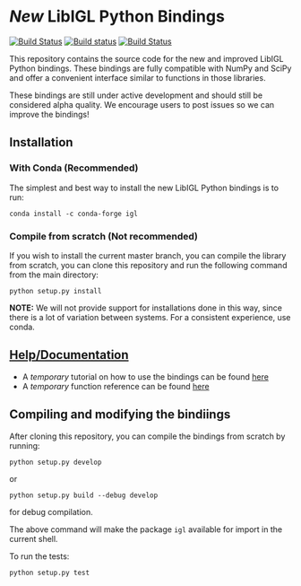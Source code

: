 # *New* LibIGL Python Bindings
[![Build Status](https://travis-ci.com/geometryprocessing/libigl-python-bindings.svg?branch=master)](https://travis-ci.com/geometryprocessing/libigl-python-bindings)
[![Build status](https://ci.appveyor.com/api/projects/status/gti6d6encnc6akvr?svg=true)](https://ci.appveyor.com/project/teseoch/libigl-python-bindings)
[![Build Status](https://dev.azure.com/Teseo0677/libigl/_apis/build/status/geometryprocessing.libigl-python-bindings?branchName=master)](https://dev.azure.com/Teseo0677/libigl/_build/latest?definitionId=1&branchName=master)

This repository contains the source code for the new and improved LibIGL Python bindings. These bindings are fully compatible with NumPy and SciPy and offer a convenient interface similar to functions in those libraries.

These bindings are still under active development and should still be considered alpha quality. We encourage users to post issues so we can improve the bindings!

## Installation

### With Conda (Recommended)
The simplest and best way to install the new LibIGL Python bindings is to run:
```
conda install -c conda-forge igl
```

### Compile from scratch (Not recommended)
If you wish to install the current master branch, you can compile the library from scratch, you can clone this repository and run the following command from the main directory:
```
python setup.py install
```

**NOTE:** We will not provide support for installations done in this way, since there is a lot of variation between systems. For a consistent experience, use conda.

## [Help/Documentation](https://geometryprocessing.github.io/libigl-python-bindings/tutorials/)
* A *temporary* tutorial on how to use the bindings can be found [here](https://geometryprocessing.github.io/libigl-python-bindings/tutorials/)
* A *temporary* function reference can be found [here](https://geometryprocessing.github.io/libigl-python-bindings/igl_docs/)


## Compiling and modifying the bindiings
After cloning this repository, you can compile the bindings from scratch by running:
```
python setup.py develop
```
or
```
python setup.py build --debug develop
```
for debug compilation.

The above command will make the package `igl` available for import in the current shell.

To run the tests:
```
python setup.py test
```



